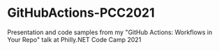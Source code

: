 # GitHubActions-PCC2021
Presentation and code samples from my "GitHub Actions: Workflows in Your Repo" talk at Philly.NET Code Camp 2021
